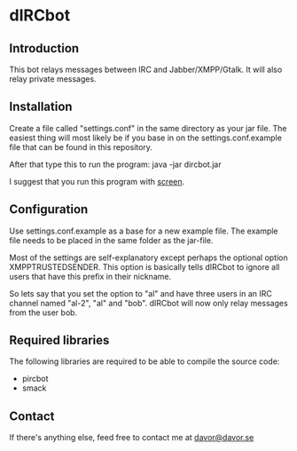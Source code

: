 dIRCbot
============

Introduction
------------
This bot relays messages between IRC and Jabber/XMPP/Gtalk. It will also
relay private messages.


Installation
------------
Create a file called "settings.conf" in the same directory as your jar file.
The easiest thing will most likely be if you base in on the 
settings.conf.example file that can be found in this repository.

After that type this to run the program:
    java -jar dircbot.jar
    
I suggest that you run this program with [screen](http://www.debian-administration.org/articles/34).

Configuration
------------
Use settings.conf.example as a base for a new example file. The example file
needs to be placed in the same folder as the jar-file.

Most of the settings are self-explanatory except perhaps the optional option
XMPPTRUSTEDSENDER. This option is basically tells dIRCbot to ignore all users
that have this prefix in their nickname.

So lets say that you set the option to "al" and have three users in an IRC
channel named "al-2", "al" and "bob". dIRCbot will now only relay messages
from the user bob.

Required libraries
------------------
The following libraries are required to be able to compile the source code:

  - pircbot
  - smack

Contact
-------
If there's anything else, feed free to contact me at davor@davor.se
